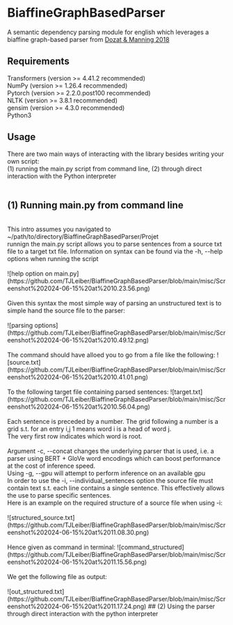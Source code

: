 # BiaffineGraphBasedParser
A semantic dependency parsing module for english which leverages a biaffine graph-based parser from [Dozat & Manning 2018](https://aclanthology.org/P18-2077/)

## Requirements
Transformers (version >= 4.41.2 recommended)<br>
NumPy (version >= 1.26.4 recommended)<br>
Pytorch (version >= 2.2.0.post100 recommended)<br>
NLTK (version >= 3.8.1 recommended)<br>
gensim (version >= 4.3.0 recommended)<br>
Python3<br>

## Usage
There are two main ways of interacting with the library besides writing your own script:<br> 
(1) running the main.py script from command line, (2) through direct interaction with the Python interpreter<br>
<br>
## (1) Running main.py from command line
<br>
This intro assumes you navigated to ~/path/to/directory/BiaffineGraphBasedParser/Projet<br>
runnign the main.py script allows you to parse sentences from a source txt file to a target txt file.
Information on syntax can be found via the -h, --help options when running the script
<br>
<br>
![help option on main.py](https://github.com/TJLeiber/BiaffineGraphBasedParser/blob/main/misc/Screenshot%202024-06-15%20at%2010.23.56.png)
<br>
<br>
Given this syntax the most simple way of parsing an unstructured text is to simple hand the source file to the parser:
<br>
<br>
![parsing options](https://github.com/TJLeiber/BiaffineGraphBasedParser/blob/main/misc/Screenshot%202024-06-15%20at%2010.49.12.png)
<br>
<br>
The command should have alloed you to go from a file like the following:
![source.txt](https://github.com/TJLeiber/BiaffineGraphBasedParser/blob/main/misc/Screenshot%202024-06-15%20at%2010.41.01.png)
<br>
<br>
To the following target file containing parsed sentences:
![target.txt](https://github.com/TJLeiber/BiaffineGraphBasedParser/blob/main/misc/Screenshot%202024-06-15%20at%2010.56.04.png)
<br>
<br>
Each sentence is preceded by a number. The grid following a number is a grid s.t. for an entry i,j 1 means word i is a head of word j.<br>
The very first row indicates which word is root.
<br>
<br> Argument -c, --concat changes the underlying parser that is used, i.e. a parser using BERT + GloVe word encodings which can boost performance at the cost of inference speed.<br>
Using -g, --gpu will attempt to perform inference on an available gpu<br>
In order to use the -i, --individual_sentences option the source file must contain text s.t. each line contains a single sentence. This effectively allows the use to parse specific sentences.<br>Here is an example on the required structure of a source file when using -i:<br><br>
![structured_source.txt](https://github.com/TJLeiber/BiaffineGraphBasedParser/blob/main/misc/Screenshot%202024-06-15%20at%2011.08.30.png)
<br>
<br>
Hence given as command in terminal:
![command_structured](https://github.com/TJLeiber/BiaffineGraphBasedParser/blob/main/misc/Screenshot%202024-06-15%20at%2011.15.56.png)
<br>
<br>
We get the following file as output:
<br>
<br>
![out_structured.txt](https://github.com/TJLeiber/BiaffineGraphBasedParser/blob/main/misc/Screenshot%202024-06-15%20at%2011.17.24.png)
## (2) Using the parser through direct interaction with the python interpreter
